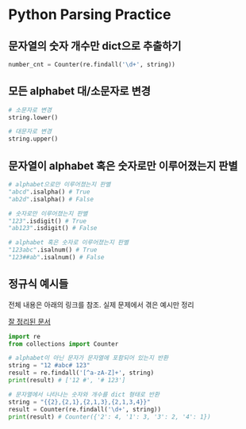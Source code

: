 # Python Parsing Practice

## 문자열의 숫자 개수만 dict으로 추출하기

```python
number_cnt = Counter(re.findall('\d+', string))
```

## 모든 alphabet 대/소문자로 변경

```python
# 소문자로 변경
string.lower()

# 대문자로 변경
string.upper()
```

## 문자열이 alphabet 혹은 숫자로만 이루어졌는지 판별

```python
# alphabet으로만 이루어졌는지 판별
"abcd".isalpha() # True
"ab2d".isalpha() # False

# 숫자로만 이루어졌는지 판별
"123".isdigit() # True
"ab123".isdigit() # False

# alphabet 혹은 숫자로 이루어졌는지 판별
"123abc".isalnum() # True
"123##ab".isalnum() # False
```

## 정규식 예시들

전체 내용은 아래의 링크를 참조. 실제 문제에서 겪은 예시만 정리

[잘 정리된 문서](https://wikidocs.net/4308#_2)

```python
import re
from collections import Counter

# alphabet이 아닌 문자가 문자열에 포함되어 있는지 반환
string = "12 #abc# 123"
result = re.findall('[^a-zA-Z]+', string)
print(result) # ['12 #', '# 123']

# 문자열에서 나타나는 숫자와 개수를 dict 형태로 반환
string = "{{2},{2,1},{2,1,3},{2,1,3,4}}"
result = Counter(re.findall('\d+', string))
print(result) # Counter({'2': 4, '1': 3, '3': 2, '4': 1})



```

